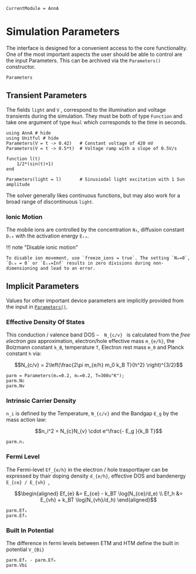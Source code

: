 ```@meta
CurrentModule = AnnA
```

# Simulation Parameters
The interface is designed for a convenient access to the core functionality. One of the most important aspects the user should be able to control are the input Parameters. This can be archived via the `Parameters()` constructor.

```@docs
Parameters
```

## Transient Parameters

The fields `light` and `V` , correspond to the illumination and voltage transients during the simulation. They must be both of type `Function` and take one argument of type `Real` which corresponds to the time in seconds. 

```@example interface; output = false
using AnnA # hide
using Unitful # hide 
Parameters(V = t -> 0.42)   # Constant voltage of 420 mV
Parameters(V = t -> 0.5*t)  # Voltage ramp with a slope of 0.5V/s

function l(t)
    1/2*(sin(t)+1)
end

Parameters(light = l)       # Sinusiodal light excitation with 1 Sun amplitude
``` 

The solver generally likes continuous functions, but may also work for a broad range of discontinuous `light`. 

### Ionic Motion

The mobile ions are controlled by the concentration `N₀`, diffusion constant `Dᵢ₀` with the activation energy
`Eᵢₐ`. 

!!! note "Disable ionic motion"
	
	To disable ion movement, use `freeze_ions = true`. The setting `N₀=0`, `Dᵢ₀ = 0` or `Eᵢₐ=Inf` results in zero divisions during non-dimensioning and lead to an error.

## Implicit Parameters

Values for other important device parameters are implicitly provided from the input in [`Parameters()`](@ref). 
### Effective Density Of States
This conduction / valence band DOS ``~	N_{c/v} `` is calculated from the *free electron gas* approximation, electron/hole effective mass ``m_{e/h}``, the Bolzmann constant ``k_B``, temperature ``T``, Electron rest mass ``m_0`` and Planck constant ``h`` via:
```math
N_{c/v} = 2\left(\frac{2\pi m_{e/h}  m_0  k_B T}{h^2}   \right)^{3/2}
```	

```@repl interface
parm = Parameters(mₑ=0.2, mₕ=0.2, T=300u"K");	
parm.Nc
parm.Nv
``` 

### Intrinsic Carrier Density
``n_i`` is defined by the Temperature, ``N_{c/v}`` and the Bandgap ``E_g`` by the mass action law:
```math
n_i^2 = N_{c}N_{v} \cdot e^\frac{- E_g }{k_B T}
```

```@repl interface	
parm.nᵢ
```
### Fermi Level
The Fermi-level ``Ef_{e/h}`` in the electron / hole trasportlayer can be expressed by thair doping density  ``d_{e/h}``, effective DOS and bandenergy ``E_{ce} / E_{vh} ``,  

```math
\begin{aligned}
Ef_{e}  &= E_{ce} - k_BT \log(N_{ce}/d_e) \\
Ef_h    &= E_{vh} + k_BT \log(N_{vh}/d_h)
\end{aligned}
```

```@repl interface	
parm.Efₑ
parm.Efₕ
```

### Built In Potential
The difference in fermi levels between ETM and HTM define the built in potential ``V_{Bi}``

```@repl interface	
parm.Efₑ - parm.Efₕ
parm.Vbi
```


